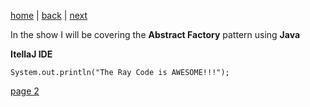 [home](./page01.md) | [back](./page01.md) | [next](./page02.md)

In the show I will be covering the **Abstract Factory** pattern using **Java**

**ItellaJ IDE**

```
System.out.println("The Ray Code is AWESOME!!!");
```



[page 2](./page02.md)
